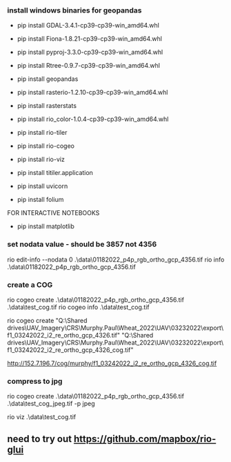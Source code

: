 ### install windows binaries for geopandas

- pip install GDAL-3.4.1-cp39-cp39-win_amd64.whl
- pip install Fiona-1.8.21-cp39-cp39-win_amd64.whl
- pip install pyproj-3.3.0-cp39-cp39-win_amd64.whl
- pip install Rtree-0.9.7-cp39-cp39-win_amd64.whl
- pip install geopandas


- pip install rasterio-1.2.10-cp39-cp39-win_amd64.whl
- pip install rasterstats

- pip install rio_color-1.0.4-cp39-cp39-win_amd64.whl

- pip install rio-tiler
- pip install rio-cogeo
- pip install rio-viz

- pip install titiler.application
- pip install uvicorn

- pip install folium 

FOR INTERACTIVE NOTEBOOKS
 - pip install matplotlib


### set nodata value - should be 3857 not 4356
rio edit-info --nodata 0 .\data\01182022_p4p_rgb_ortho_gcp_4356.tif
rio info .\data\01182022_p4p_rgb_ortho_gcp_4356.tif

### create a COG
rio cogeo create .\data\01182022_p4p_rgb_ortho_gcp_4356.tif .\data\test_cog.tif
rio cogeo info .\data\test_cog.tif

rio cogeo create "Q:\Shared drives\UAV_Imagery\CRS\Murphy.Paul\Wheat_2022\UAV\03232022\export\f1_03242022_i2_re_ortho_gcp_4326.tif" "Q:\Shared drives\UAV_Imagery\CRS\Murphy.Paul\Wheat_2022\UAV\03232022\export\f1_03242022_i2_re_ortho_gcp_4326_cog.tif"



http://152.7.196.7/cog/murphy/f1_03242022_i2_re_ortho_gcp_4326_cog.tif



### compress to jpg
rio cogeo create .\data\01182022_p4p_rgb_ortho_gcp_4356.tif .\data\test_cog_jpeg.tif -p jpeg

rio viz .\data\test_cog.tif



## need to try out https://github.com/mapbox/rio-glui
